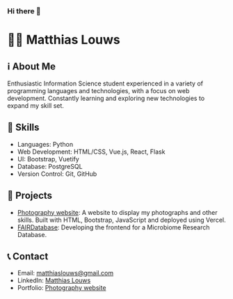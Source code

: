 ### Hi there 👋
# 👨‍💻 Matthias Louws

## ℹ️ About Me
Enthusiastic Information Science student experienced in a variety of programming languages and technologies, with a focus on web development. Constantly learning and exploring new technologies to expand my skill set.

## 💼 Skills
- Languages: Python
- Web Development: HTML/CSS, Vue.js, React, Flask
- UI: Bootstrap, Vuetify
- Database: PostgreSQL
- Version Control: Git, GitHub

## 🚀 Projects
- [Photography website]([link](https://www.matthias.photography)): A website to display my photographs and other skills. Built with HTML, Bootstrap, JavaScript and deployed using Vercel. 
- [FAIRDatabase](https://github.com/SheratonMV/FAIRDatabase): Developing the frontend for a Microbiome Research Database. 


## 📞 Contact
- Email: matthiaslouws@gmail.com
- LinkedIn: [Matthias Louws](https://www.linkedin.com/in/matthiaslouws/)
- Portfolio: [Photography website](https://www.matthias.photography)

